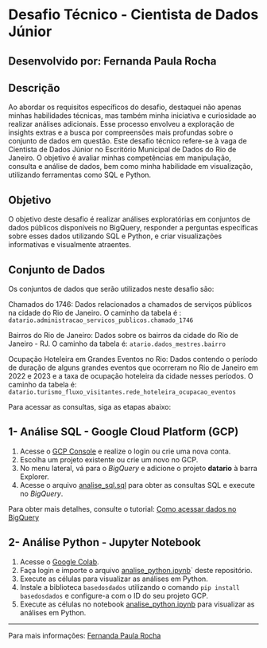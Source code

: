 # Desafio Técnico - Cientista de Dados Júnior

## Desenvolvido por: Fernanda Paula Rocha

## Descrição

Ao abordar os requisitos específicos do desafio, destaquei não apenas minhas habilidades técnicas, mas também minha iniciativa e curiosidade ao realizar análises adicionais. Esse processo envolveu a exploração de insights extras e a busca por compreensões mais profundas sobre o conjunto de dados em questão. Este desafio técnico refere-se à vaga de Cientista de Dados Júnior no Escritório Municipal de Dados do Rio de Janeiro. O objetivo é avaliar minhas competências em manipulação, consulta e análise de dados, bem como minha habilidade em visualização, utilizando ferramentas como SQL e Python.

## Objetivo
O objetivo deste desafio é realizar análises exploratórias em conjuntos de dados públicos disponíveis no BigQuery, responder a perguntas específicas sobre esses dados utilizando SQL e Python, e criar visualizações informativas e visualmente atraentes.


## Conjunto de Dados
Os conjuntos de dados que serão utilizados neste desafio são:

Chamados do 1746: Dados relacionados a chamados de serviços públicos na cidade do Rio de Janeiro. O caminho da tabela é : ``datario.administracao_servicos_publicos.chamado_1746``

Bairros do Rio de Janeiro: Dados sobre os bairros da cidade do Rio de Janeiro - RJ. O caminho da tabela é: ``atario.dados_mestres.bairro``

Ocupação Hoteleira em Grandes Eventos no Rio: Dados contendo o período de duração de alguns grandes eventos que ocorreram no Rio de Janeiro em 2022 e 2023 e a taxa de ocupação hoteleira da cidade nesses períodos. O caminho da tabela é: ``datario.turismo_fluxo_visitantes.rede_hoteleira_ocupacao_eventos``


Para acessar as consultas, siga as etapas abaixo:

## 1- Análise SQL - Google Cloud Platform (GCP)

1. Acesse o [GCP Console](https://console.cloud.google.com/) e realize o login ou crie uma nova conta.
2. Escolha um projeto existente ou crie um novo no GCP.
3. No menu lateral, vá para o *BigQuery* e adicione o projeto **datario** à barra Explorer.
4. Acesse o arquivo [analise_sql.sql](https://github.com/rocha-fernanda/emd-desafio-junior-data-scientist/blob/main/analise_sql.sql) para obter as consultas SQL e execute no *BigQuery*.

Para obter mais detalhes, consulte o tutorial: [Como acessar dados no BigQuery](https://docs.dados.rio/tutoriais/como-acessar-dados/#como-criar-uma-conta-na-gcp)

## 2- Análise Python - Jupyter Notebook

1. Acesse o [Google Colab](https://colab.research.google.com/?hl=pt_BR).
2. Faça login e importe o arquivo [analise_python.ipynb](https://github.com/rocha-fernanda/emd-desafio-junior-data-scientist/blob/main/analise_python.ipynb)` deste repositório.
3. Execute as células para visualizar as análises em Python.
4. Instale a biblioteca `basedosdados` utilizando o comando ``pip install basedosdados`` e configure-a com o ID do seu projeto GCP.
5. Execute as células no notebook [analise_python.ipynb](https://github.com/rocha-fernanda/emd-desafio-junior-data-scientist/blob/main/analise_python.ipynb) para visualizar as análises em Python.
---
Para mais informações: [Fernanda Paula Rocha](https://www.linkedin.com/in/fernanda-paula-rocha-20687122a/) 

